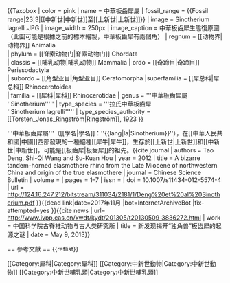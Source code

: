 {{Taxobox
| color = pink 
| name = 中華板齒犀屬
| fossil_range = {{Fossil range|23|3|[[中新世|中新世]]至[[上新世|上新世]]}}
| image = Sinotherium lagrelli.JPG
| image_width = 250px
| image_caption = 中華板齒犀生態復原圖（此圖可能是根據之前的標本繪製，中華板齒犀有兩個角）
| regnum = [[动物界|动物界]] Animalia   
| phylum = [[脊索动物门|脊索动物门]] Chordata  
| classis = [[哺乳动物|哺乳动物]] Mammalia
| ordo = [[奇蹄目|奇蹄目]] Perissodactyla  
| subordo = [[角型亚目|角型亚目]] Ceratomorpha 
|superfamilia = [[犀总科|犀总科]] Rhinocerotoidea  
| familia = [[犀科|犀科]] Rhinocerotidae
| genus = '''中華板齒犀屬 ''Sinotherium'''''
| type_species = '''拉氏中華板齒犀<br>''Sinotherium lagrelli'''''
| type_species_authority = [[Torsten_Jonas_Ringström|Ringström]], 1923
}}

'''中華板齒犀屬'''（[[學名|學名]]：''{{lang|la|Sinotherium}}''），在[[中華人民共和國|中國]]西部發現的一種絕種[[犀牛|犀牛]]，生存於[[上新世|上新世]]和[[中新世|中新世]]，可能是[[板齒犀|板齒犀]]的祖先。<ref name=Sinotherium>{{cite journal | authors = Tao Deng, Shi-Qi Wang and Su-Kuan Hou | year = 2012 | title = A bizarre tandem-horned elasmothere rhino from the Late Miocene of northwestern China and origin of the true elasmothere | journal = Chinese Science Bulletin | volume =  | pages = 1–7 | issn =  | doi = 10.1007/s11434-012-5574-4 | url = http://124.16.247.212/bitstream/311034/2181/1/Deng%20et%20al%20Sinotherium.pdf }}{{dead link|date=2017年11月 |bot=InternetArchiveBot |fix-attempted=yes }}</ref><ref name = IVPP>{{cite news | url= http://www.ivpp.cas.cn/xwdt/kydt/201305/t20130509_3836272.html | work = 中国科学院古脊椎动物与古人类研究所 | title = 新发现揭开“独角兽”板齿犀的起源之谜 | date = May 9, 2013}}</ref>

== 參考文獻 ==
{{reflist}}

[[Category:犀科|Category:犀科]]
[[Category:中新世動物|Category:中新世動物]]
[[Category:中新世哺乳類|Category:中新世哺乳類]]